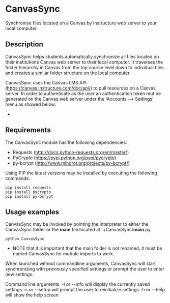 # CanvasSync
Synchronise files located on a Canvas by Instructure web server to your local computer.

Description
-----------
CanvasSync helps students automatically synchronize all files located on their institutions Canvas web server
to their local computer. It traverses the folder hierarchy in Canvas from the top course level down to individual
files and creates a similar folder structure on the local computer.

CanvasSync uses the Canvas LMS API (https://canvas.instructure.com/doc/api/) to pull resources on a Canvas server. In
order to authenticate as the user an authentication token mut be generated on the Canvas web server under the
'Accounts --> Settings' menu as showed below:



*

Requirements
------------
The CanvasSync module has the following dependencies:

- Requests  (http://docs.python-requests.org/en/master/)
- PyCrypto  (https://pypi.python.org/pypi/pycrypto)
- py-bcrypt (http://www.mindrot.org/projects/py-bcrypt/)

Using PIP the latest versions may be installed by executing the following commands:
```
pip install requests
pip install pycrypto
pip install py-bcrypt
```

Usage examples
--------------
CanvasSync may be invoked by pointing the interpreter to either the CanvasSync folder or the __main__ file
located at ../CanvasSync/__main__.py
```
python CanvasSync
```
* NOTE that it is important that the main folder is not renamed, it must be named CanvasSync for module imports to work.

When launched without commandline arguments, CanvasSync will start synchronizing with previously specified settings or
prompt the user to enter new settings.

Command line arguments:
-i or --info will display the currently saved settings
-s or --setup will prompt the user to reinitialize settings
-h or --help will show the help screen
